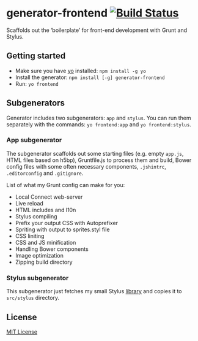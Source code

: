 # generator-frontend [![Build Status](https://secure.travis-ci.org/nDmitry/generator-frontend.png?branch=master)](https://travis-ci.org/nDmitry/generator-frontend)

Scaffolds out the ‘boilerplate’ for front-end development with Grunt and Stylus.

## Getting started
- Make sure you have [yo](https://github.com/yeoman/yo) installed: `npm install -g yo`
- Install the generator: `npm install [-g] generator-frontend`
- Run: `yo frontend`

## Subgenerators
Generator includes two subgenerators: `app` and `stylus`. You can run them separately with the commands: `yo frontend:app` and `yo frontend:stylus`.

### App subgenerator

The subgenerator scaffolds out some starting files (e.g. empty `app.js`, HTML files based on h5bp), Gruntfile.js to process them and build, Bower config files with some often necessary components, `.jshintrc`, `.editorconfig` and `.gitignore`.

List of what my Grunt config can make for you:
* Local Connect web-server
* Live reload
* HTML includes and l10n
* Stylus compiling
* Prefix your output CSS with Autoprefixer
* Spriting with output to sprites.styl file
* CSS liniting
* CSS and JS minification
* Handling Bower components
* Image optimization
* Zipping build directory

### Stylus subgenerator
This subgenerator just fetches my small Stylus [library](https://github.com/nDmitry/stylus) and copies it to `src/stylus` directory.

## License
[MIT License](http://en.wikipedia.org/wiki/MIT_License)
